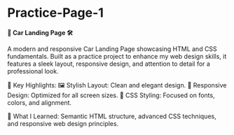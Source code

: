 # Practice-Page-1

**🚗 Car Landing Page 🛠️**

A modern and responsive Car Landing Page showcasing HTML and CSS fundamentals. Built as a practice project to enhance my web design skills, it features a sleek layout, responsive design, and attention to detail for a professional look.

🔑 Key Highlights:
🖼️ Stylish Layout: Clean and elegant design.
📱 Responsive Design: Optimized for all screen sizes.
🎨 CSS Styling: Focused on fonts, colors, and alignment.

🌟 What I Learned: Semantic HTML structure, advanced CSS techniques, and responsive web design principles.
